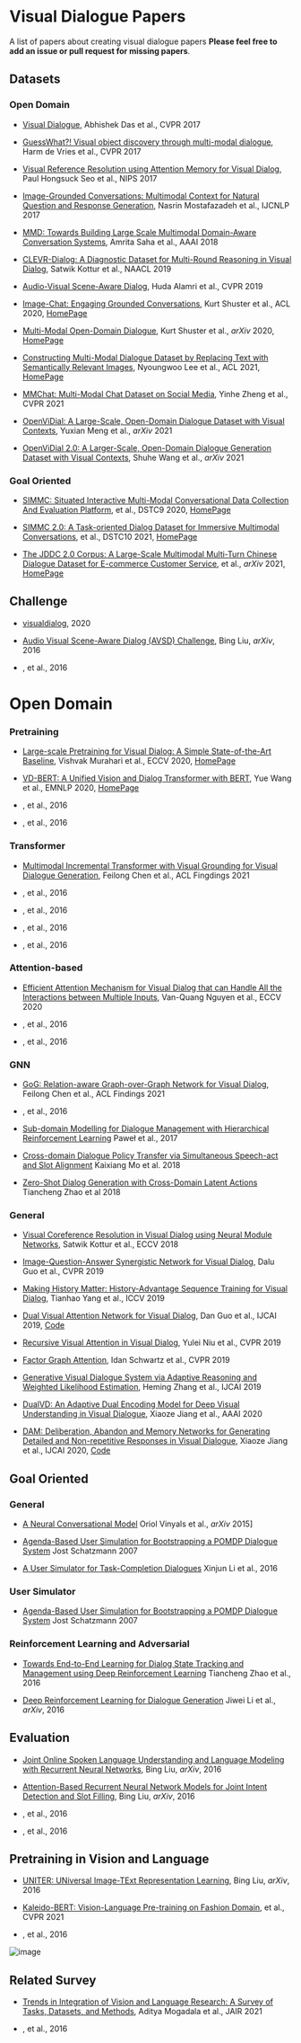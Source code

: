 # Visual Dialogue Papers
A list of papers about creating visual dialogue papers **Please feel free to add an issue or pull request for missing papers**.

## Datasets
### Open Domain
* [Visual Dialogue](https://arxiv.org/abs/1611.08669), Abhishek Das et al., CVPR 2017 

* [GuessWhat?! Visual object discovery through multi-modal dialogue](https://arxiv.org/abs/1611.08481), Harm de Vries et al., CVPR 2017

* [Visual Reference Resolution using Attention Memory for Visual Dialog](https://arxiv.org/abs/1709.07992), Paul Hongsuck Seo et al., NIPS 2017

* [Image-Grounded Conversations: Multimodal Context for Natural Question and Response Generation](https://aclanthology.org/I17-1047/), Nasrin Mostafazadeh et al., IJCNLP 2017

* [MMD: Towards Building Large Scale Multimodal Domain-Aware Conversation Systems](https://arxiv.org/abs/1704.00200), Amrita Saha et al., AAAI 2018

* [CLEVR-Dialog: A Diagnostic Dataset for Multi-Round Reasoning in Visual Dialog](https://arxiv.org/abs/1903.03166), Satwik Kottur et al., NAACL 2019

* [Audio-Visual Scene-Aware Dialog](https://arxiv.org/abs/1901.09107), Huda Alamri et al., CVPR 2019

* [Image-Chat: Engaging Grounded Conversations](https://arxiv.org/abs/1811.00945), Kurt Shuster et al., ACL 2020, [HomePage](https://parl.ai/projects/image_chat/)

* [Multi-Modal Open-Domain Dialogue](https://arxiv.org/abs/2010.01082), Kurt Shuster et al., *arXiv* 2020, [HomePage](https://github.com/facebookresearch/ParlAI/tree/master/projects/multimodal_blenderbot)

* [Constructing Multi-Modal Dialogue Dataset by Replacing Text with Semantically Relevant Images](https://arxiv.org/abs/2107.08685), Nyoungwoo Lee et al., ACL 2021, [HomePage](https://github.com/shh1574/multi-modal-dialogue-dataset)

* [MMChat: Multi-Modal Chat Dataset on Social Media](https://arxiv.org/abs/2108.07154), Yinhe Zheng et al., CVPR 2021

* [OpenViDial: A Large-Scale, Open-Domain Dialogue Dataset with Visual Contexts](https://arxiv.org/abs/2012.15015), Yuxian Meng et al., *arXiv* 2021

* [OpenViDial 2.0: A Larger-Scale, Open-Domain Dialogue Generation Dataset with Visual Contexts](https://arxiv.org/abs/2109.12761v2), Shuhe Wang et al., *arXiv* 2021

### Goal Oriented

* [SIMMC: Situated Interactive Multi-Modal Conversational Data Collection And Evaluation Platform](), et al., DSTC9 2020, [HomePage](https://github.com/facebookresearch/simmc)

* [SIMMC 2.0: A Task-oriented Dialog Dataset for Immersive Multimodal Conversations](), et al., DSTC10 2021, [HomePage](https://github.com/facebookresearch/simmc2)

* [The JDDC 2.0 Corpus: A Large-Scale Multimodal Multi-Turn Chinese Dialogue Dataset for E-commerce Customer Service](https://arxiv.org/abs/2109.12913), et al., *arXiv* 2021, [HomePage](https://jddc.jd.com/)


## Challenge
* [visualdialog](https://visualdialog.org/), 2020

* [Audio Visual Scene-Aware Dialog (AVSD) Challenge](https://video-dialog.com/), Bing Liu, *arXiv*, 2016

* [](), et al., 2016



# Open Domain
### Pretraining

* [Large-scale Pretraining for Visual Dialog: A Simple State-of-the-Art Baseline](https://arxiv.org/abs/1912.02379), Vishvak Murahari et al., ECCV 2020, [HomePage](https://github.com/vmurahari3/visdial-bert)

* [VD-BERT: A Unified Vision and Dialog Transformer with BERT](https://arxiv.org/abs/2004.13278), Yue Wang et al., EMNLP 2020, [HomePage](https://github.com/salesforce/VD-BERT)

* [](), et al., 2016

* [](), et al., 2016


### Transformer

* [Multimodal Incremental Transformer with Visual Grounding for Visual Dialogue Generation](https://arxiv.org/abs/2109.08478), Feilong Chen et al., ACL Fingdings 2021

* [](), et al., 2016

* [](), et al., 2016

* [](), et al., 2016

* [](), et al., 2016


### Attention-based

* [Efficient Attention Mechanism for Visual Dialog that can Handle All the Interactions between Multiple Inputs](https://arxiv.org/abs/1911.11390), Van-Quang Nguyen et al., ECCV 2020

* [](), et al., 2016

* [](), et al., 2016


### GNN

* [GoG: Relation-aware Graph-over-Graph Network for Visual Dialog](https://arxiv.org/abs/2109.08475), Feilong Chen et al., ACL Findings 2021

* [](), et al., 2016

* [Sub-domain Modelling for Dialogue Management with Hierarchical Reinforcement Learning](https://arxiv.org/pdf/1706.06210.pdf) Paweł et al., 2017

* [Cross-domain Dialogue Policy Transfer via Simultaneous Speech-act and Slot Alignment](https://arxiv.org/abs/1804.07691) Kaixiang Mo et al. 2018

* [Zero-Shot Dialog Generation with Cross-Domain Latent Actions](https://arxiv.org/abs/1805.04803) Tiancheng Zhao et al 2018


### General

* [Visual Coreference Resolution in Visual Dialog using Neural Module Networks](https://arxiv.org/abs/1809.01816), Satwik Kottur et al., ECCV 2018

* [Image-Question-Answer Synergistic Network for Visual Dialog](https://arxiv.org/abs/1902.09774), Dalu Guo et al., CVPR 2019

* [Making History Matter: History-Advantage Sequence Training for Visual Dialog](https://arxiv.org/abs/1902.09326), Tianhao Yang et al., ICCV 2019

* [Dual Visual Attention Network for Visual Dialog](https://www.ijcai.org/Proceedings/2019/0693.pdf), Dan Guo et al., IJCAI 2019, [Code](https://github.com/gicheonkang/dan-visdial)

* [Recursive Visual Attention in Visual Dialog](https://arxiv.org/abs/1812.02664), Yulei Niu et al., CVPR 2019

* [Factor Graph Attention](https://arxiv.org/abs/1904.05880), Idan Schwartz et al., CVPR 2019

* [Generative Visual Dialogue System via Adaptive Reasoning and Weighted Likelihood Estimation](https://arxiv.org/abs/1902.09818), Heming Zhang et al., IJCAI 2019

* [DualVD: An Adaptive Dual Encoding Model for Deep Visual Understanding in Visual Dialogue](https://arxiv.org/abs/1911.07251), Xiaoze Jiang et al., AAAI 2020

* [DAM: Deliberation, Abandon and Memory Networks for Generating Detailed and Non-repetitive Responses in Visual Dialogue](https://arxiv.org/abs/2007.03310), Xiaoze Jiang et al., IJCAI 2020, [Code](https://github.com/JXZe/DAM)




## Goal Oriented
### General
* [A Neural Conversational Model](http://arxiv.org/abs/1506.05869) Oriol Vinyals et al., *arXiv* 2015]

* [Agenda-Based User Simulation for Bootstrapping a POMDP Dialogue System](http://mi.eng.cam.ac.uk/~sjy/papers/stwy07.pdf) Jost Schatzmann 2007

* [A User Simulator for Task-Completion Dialogues](https://arxiv.org/abs/1612.05688) Xinjun Li et al., 2016

### User Simulator

* [Agenda-Based User Simulation for Bootstrapping a POMDP Dialogue System](http://mi.eng.cam.ac.uk/~sjy/papers/stwy07.pdf) Jost Schatzmann 2007


### Reinforcement Learning and Adversarial 
* [Towards End-to-End Learning for Dialog State Tracking and Management using Deep Reinforcement Learning](https://arxiv.org/pdf/1606.02560v1.pdf) Tiancheng Zhao et al., 2016

* [Deep Reinforcement Learning for Dialogue Generation](https://arxiv.org/abs/1606.01541) Jiwei Li et al., *arXiv*, 2016




## Evaluation
* [Joint Online Spoken Language Understanding and Language Modeling with Recurrent Neural Networks](http://arxiv.org/abs/1609.01462v1), Bing Liu, *arXiv*, 2016

* [Attention-Based Recurrent Neural Network Models for Joint Intent Detection and Slot Filling](http://arxiv.org/abs/1609.01454v1), Bing Liu, *arXiv*, 2016

* [](), et al., 2016

* [](), et al., 2016



## Pretraining in Vision and Language
* [UNITER: UNiversal Image-TExt Representation Learning](https://arxiv.org/abs/1909.11740), Bing Liu, *arXiv*, 2016

* [Kaleido-BERT: Vision-Language Pre-training on Fashion Domain](), et al., CVPR 2021

* [](), et al., 2016

![image](https://user-images.githubusercontent.com/1453642/138585957-2762d461-b75e-4ec6-9c32-7b45152a554b.png)



## Related Survey

* [Trends in Integration of Vision and Language Research: A Survey of Tasks, Datasets, and Methods](https://arxiv.org/abs/1907.09358), Aditya Mogadala et al., JAIR 2021

* [](), et al., 2016
